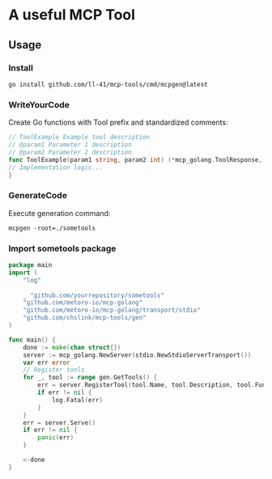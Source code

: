 # A useful MCP Tool


## Usage

### Install
```shell
go install github.com/ll-41/mcp-tools/cmd/mcpgen@latest
```


### WriteYourCode 
Create Go functions with Tool prefix and standardized comments:
```go
// ToolExample Example tool description
// @param1 Parameter 1 description
// @param2 Parameter 2 description
func ToolExample(param1 string, param2 int) (*mcp_golang.ToolResponse, error) {
// Implementation logic...
}
```

### GenerateCode
Execute generation command:
```shell
mcpgen -root=./sometools
```

### Import sometools package

```go
package main
import (
	"log"
	
	_ "github.com/yourrepository/sometools"
	"github.com/metoro-io/mcp-golang"
	"github.com/metoro-io/mcp-golang/transport/stdio"
	"github.com/chslink/mcp-tools/gen"
)

func main() {
	done := make(chan struct{})
	server := mcp_golang.NewServer(stdio.NewStdioServerTransport())
	var err error
	// Register tools
	for _, tool := range gen.GetTools() {
		err = server.RegisterTool(tool.Name, tool.Description, tool.Func)
		if err != nil {
			log.Fatal(err)
		}
	}
	err = server.Serve()
	if err != nil {
		panic(err)
	}

	<-done
}
```
